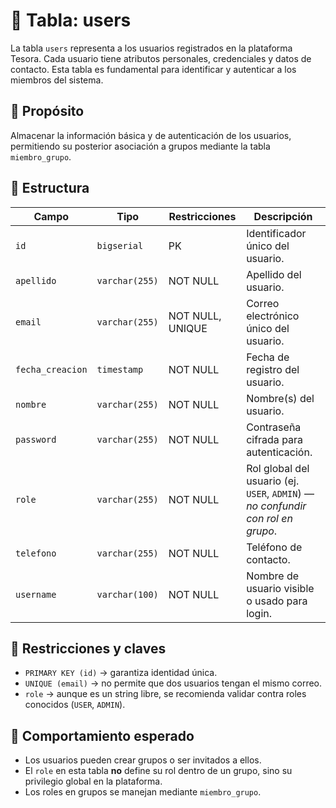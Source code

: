 # 📄 Tabla: users

La tabla `users` representa a los usuarios registrados en la plataforma Tesora. Cada usuario tiene atributos personales, credenciales y datos de contacto. Esta tabla es fundamental para identificar y autenticar a los miembros del sistema.

## 📌 Propósito

Almacenar la información básica y de autenticación de los usuarios, permitiendo su posterior asociación a grupos mediante la tabla `miembro_grupo`.

## 🧩 Estructura

| Campo             | Tipo           | Restricciones            | Descripción                                       |
|-------------------|----------------|---------------------------|---------------------------------------------------|
| `id`              | `bigserial`    | PK                        | Identificador único del usuario.                  |
| `apellido`        | `varchar(255)` | NOT NULL                  | Apellido del usuario.                             |
| `email`           | `varchar(255)` | NOT NULL, UNIQUE          | Correo electrónico único del usuario.             |
| `fecha_creacion`  | `timestamp`    | NOT NULL                  | Fecha de registro del usuario.                    |
| `nombre`          | `varchar(255)` | NOT NULL                  | Nombre(s) del usuario.                            |
| `password`        | `varchar(255)` | NOT NULL                  | Contraseña cifrada para autenticación.            |
| `role`            | `varchar(255)` | NOT NULL                  | Rol global del usuario (ej. `USER`, `ADMIN`) — *no confundir con rol en grupo*. |
| `telefono`        | `varchar(255)` | NOT NULL                  | Teléfono de contacto.                             |
| `username`        | `varchar(100)` | NOT NULL                  | Nombre de usuario visible o usado para login.     |

## 🔐 Restricciones y claves

- `PRIMARY KEY (id)` → garantiza identidad única.
- `UNIQUE (email)` → no permite que dos usuarios tengan el mismo correo.
- `role` → aunque es un string libre, se recomienda validar contra roles conocidos (`USER`, `ADMIN`).

## 🧠 Comportamiento esperado

- Los usuarios pueden crear grupos o ser invitados a ellos.
- El `role` en esta tabla **no** define su rol dentro de un grupo, sino su privilegio global en la plataforma.
- Los roles en grupos se manejan mediante `miembro_grupo`.